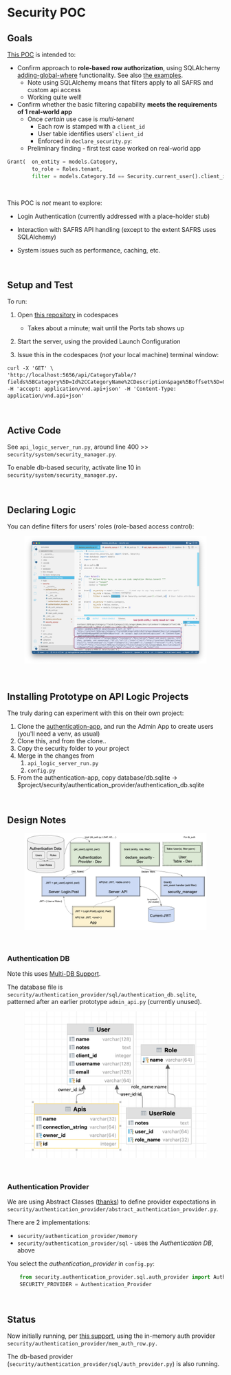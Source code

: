 # Security POC

## Goals

[This POC](https://github.com/valhuber/security-poc) is intended to:

* Confirm approach to __role-based row authorization__, using SQLAlchemy [adding-global-where](https://docs.sqlalchemy.org/en/14/orm/session_events.html#adding-global-where-on-criteria) functionality.  See also [the examples](https://docs.sqlalchemy.org/en/14/orm/query.html#sqlalchemy.orm.with_loader_criteria).
     * Note using SQLAlchemy means that filters apply to all SAFRS and custom api access
     * Working quite well!
* Confirm whether the basic filtering capability __meets the requirements of 1 real-world app__
     * Once *certain* use case is *multi-tenent*
         * Each row is stamped with a `client_id`
         * User table identifies users' `client_id`
         * Enforced in `declare_security.py`:
     * Preliminary finding - first test case worked on real-world app

```python
Grant(  on_entity = models.Category,
        to_role = Roles.tenant,
        filter = models.Category.Id == Security.current_user().client_id)  # User table attributes
```

&nbsp;

This POC is _not_ meant to explore:

* Login Authentication (currently addressed with a place-holder stub)

* Interaction with SAFRS API handling (except to the extent SAFRS uses SQLAlchemy)

* System issues such as performance, caching, etc.

&nbsp;

## Setup and Test

To run:

1. Open [this repository](https://github.com/valhuber/security-poc) in codespaces

    * Takes about a minute; wait until the Ports tab shows up

2. Start the server, using the provided Launch Configuration

3. Issue this in the codespaces (_not_ your local machine) terminal window:

```
curl -X 'GET' \
'http://localhost:5656/api/CategoryTable/?fields%5BCategory%5D=Id%2CCategoryName%2CDescription&page%5Boffset%5D=0&page%5Blimit%5D=10&sort=id' -H 'accept: application/vnd.api+json' -H 'Content-Type: application/vnd.api+json'
```

&nbsp;

## Active Code

See `api_logic_server_run.py`, around line 400 >> `security/system/security_manager.py`.

To enable db-based security, activate line 10 in `security/system/security_manager.py.`

&nbsp;

## Declaring Logic

You can define filters for users' roles (role-based access control):

<figure><img src="https://github.com/valhuber/security-poc/blob/main/doc/images/declare-security.png?raw=true"></figure>

&nbsp;

## Installing Prototype on API Logic Projects

The truly daring can experiment with this on their own project:

1. Clone the [authentication-app](https://github.com/valhuber/authentication-app), and run the Admin App to create users (you'll need a venv, as usual)
2. Clone this, and from the clone..
2. Copy the security folder to your project
3. Merge in the changes from
    1. `api_logic_server_run.py`
    2. `config.py`
4. From the authentication-app, copy database/db.sqlite -> $project/security/authentication_provider/authentication_db.sqlite
    
&nbsp;

## Design Notes

<figure><img src="https://github.com/valhuber/security-poc/blob/main/doc/images/basic-design.png?raw=true"></figure>

&nbsp;

### Authentication DB

Note this uses [Multi-DB Support](https://github.com/valhuber/MultiDB).  

The database file is `security/authentication_provider/sql/authentication_db.sqlite`, patterned after an earlier prototype `admin_api.py` (currently unused).

<figure><img src="https://github.com/valhuber/security-poc/blob/main/doc/images/authentication-db.png?raw=true"></figure>

&nbsp;

### Authentication Provider

We are using Abstract Classes ([thanks](https://medium.com/techtofreedom/10-remarkable-python-oop-tips-that-will-optimize-your-code-significantly-a47e4103b44d)) to define provider expectations in `security/authentication_provider/abstract_authentication_provider.py`.

There are 2 implementations:

* `security/authentication_provider/memory`
* `security/authentication_provider/sql` - uses the _Authentication DB_, above

You select the _authentication_provider_ in `config.py`:

```python
    from security.authentication_provider.sql.auth_provider import Authentication_Provider
    SECURITY_PROVIDER = Authentication_Provider
```
&nbsp;

## Status

Now initially running, per [this support](https://github.com/sqlalchemy/sqlalchemy/discussions/8976), using the in-memory auth provider `security/authentication_provider/mem_auth_row.py.`

The db-based provider (`security/authentication_provider/sql/auth_provider.py`) is also running.

&nbsp;

